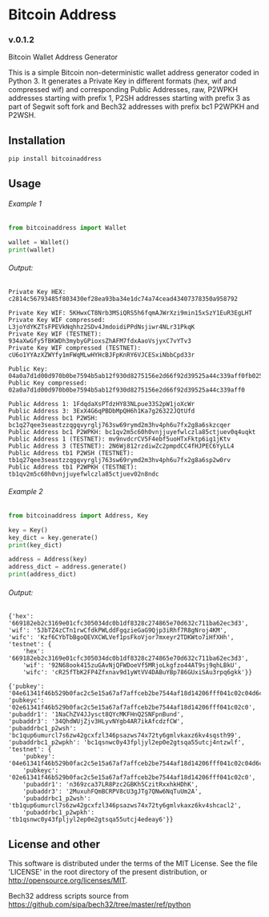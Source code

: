 # Bitcoin Address 
### v.0.1.2
Bitcoin Wallet Address Generator

This is a simple Bitcoin non-deterministic wallet address generator coded in Python 3.
It generates a Private Key in different formats (hex, wif and compressed wif) and corresponding Public Addresses, raw, P2WPKH addresses starting with prefix 1, P2SH addresses starting with prefix 3 as part of Segwit soft fork and Bech32 addresses with prefix bc1 P2WPKH and P2WSH.

## Installation
```
pip install bitcoinaddress
```

## Usage
###### Example 1
```python
from bitcoinaddress import Wallet

wallet = Wallet()
print(wallet)
```

###### Output:
```
Private Key HEX: c2814c56793485f803430ef28ea93ba34e1dc74a74cead43407378350a958792

Private Key WIF: 5KHwxCT8Nrb3MSiQRS5h6fqmAJWrXzi9min15xSzY1EuR3EgLHT
Private Key WIF compressed: L3joYdYKZTsFPEVkNqhhz2SDv4JmdoidiPPdNsjiwr4NLr31PkqK
Private Key WIF (TESTNET): 934aXwGfy5fBKWDh3mybyGPioxsZhAFM7fdxAaoVsjyxC7vYTv3
Private Key WIF compressed (TESTNET): cU6o1YYAzXZWYfy1mFWqMLwHYHcBJFpKnRY6VJCESxiNbbCpd33r 
                
Public Key: 04a0a7d1d00d970b0be7594b5ab12f930d8275156e2d66f92d39525a44c339aff0fb02568075a8928e9f8a865f0e9633482cf8e5b3bb27c8a7279e9afbc06f9072 
Public Key compressed: 02a0a7d1d00d970b0be7594b5ab12f930d8275156e2d66f92d39525a44c339aff0
 
Public Address 1: 1FdqdaXsPTdzHY83NLpue33S2pW1joXcWr   
Public Address 3: 3ExX4G6qPBDbMpQH6h1Ka7g26322JQtUfd  
Public Address bc1 P2WSH: bc1q27qee3seastzzqgqvyrglj763sw69rymd2m3hv4ph6u7fx2g8a6skzcqer    
Public Address bc1 P2WPKH: bc1qv2m5c60h0vnjjuyefwlczla85ctjuev0q4uqkt  
Public Address 1 (TESTNET): mv9nvdcrCV5F4ebf5uoHTxFktp6ig1jKtv   
Public Address 3 (TESTNET): 2N6Wj812rzdiwZc2pmpdCC4fHJPEC6YyLL4  
Public Address tb1 P2WSH (TESTNET): tb1q27qee3seastzzqgqvyrglj763sw69rymd2m3hv4ph6u7fx2g8a6sp2w0rv    
Public Address tb1 P2WPKH (TESTNET): tb1qv2m5c60h0vnjjuyefwlczla85ctjuev02n8ndc  
```

###### Example 2
```python
from bitcoinaddress import Address, Key

key = Key()
key_dict = key.generate()
print(key_dict)

address = Address(key)
address_dict = address.generate()
print(address_dict)
```

###### Output:
```
{'hex': '669182eb2c3169e01cfc305034dc0b1df8328c274865e70d632c711ba62ec3d3', 
'wif': '5JbTZ4zCTn1rwCfdkPWLddFgqzieGaG9Qjp3iRhf7R8gNroj4KM', 
'wifc': 'Kzf6CYbTbBgoQEVXCWLVef1psFkoVjor7mxeyr2TDKWto7iHfXHh', 
'testnet': {
    'hex': '669182eb2c3169e01cfc305034dc0b1df8328c274865e70d632c711ba62ec3d3', 
    'wif': '92N68ook415zuGAvNjQFWDoeVf5MRjoLkgfzo44AT9sj9qhLBkU', 
    'wifc': 'cR25fTbK2FP4Zfxnav9d1yWtVV4DABuYBp786GUxiSAu3rpq6gkk'}}

{'pubkey': '04e61341f46b529b0fac2c5e15a67af7affceb2be7544af18d14206fff041c02c04d6ca36c97f458cfe5754ce15a8f32d4c917b5f0f5e336042ee3be77c3f58222', 
'pubkeyc': '02e61341f46b529b0fac2c5e15a67af7affceb2be7544af18d14206fff041c02c0', 
'pubaddr1': '1NaChZV4JJysct8QYcMKFHnQ2SNFpnBund', 
'pubaddr3': '34QhdWUjZjv3HLyvNYgb4AR7ikAfcdzfCW', 
'pubaddrbc1_p2wsh': 'bc1qup6umurcl7s6zw42gcxfzl346psazws74x72ty6gmlvkaxz6kv4sqsth99', 
'pubaddrbc1_p2wpkh': 'bc1qsnwc0y43fpljyl2ep0e2gtsqa55utcj4ntzwlf', 
'testnet': {
    'pubkey': '04e61341f46b529b0fac2c5e15a67af7affceb2be7544af18d14206fff041c02c04d6ca36c97f458cfe5754ce15a8f32d4c917b5f0f5e336042ee3be77c3f58222', 
    'pubkeyc': '02e61341f46b529b0fac2c5e15a67af7affceb2be7544af18d14206fff041c02c0', 
    'pubaddr1': 'n369zca37LR8Pzc2GBKh5CzitRxxhkHDhK', 
    'pubaddr3': '2MuxuhFQmBCRPV8cU3gJTg7QNw6NqTuUm2A', 
    'pubaddrbc1_p2wsh': 'tb1qup6umurcl7s6zw42gcxfzl346psazws74x72ty6gmlvkaxz6kv4shcacl2', 
    'pubaddrbc1_p2wpkh': 'tb1qsnwc0y43fpljyl2ep0e2gtsqa55utcj4edeay6'}}

```



## License and other
This software is distributed under the terms of the MIT License. 
See the file 'LICENSE' in the root directory of the present distribution, or http://opensource.org/licenses/MIT.

Bech32 address scripts source from https://github.com/sipa/bech32/tree/master/ref/python
